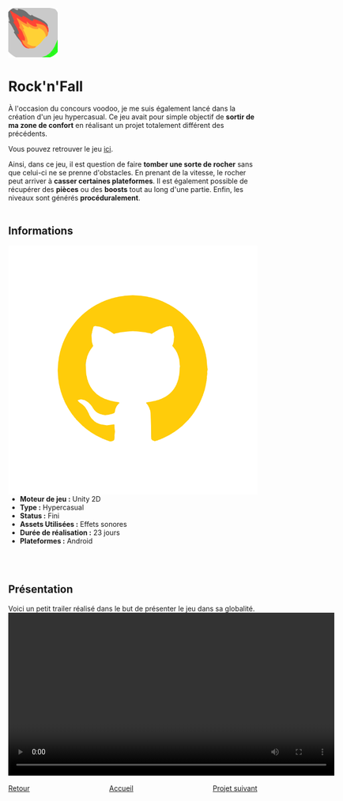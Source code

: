 <a href="https://play.google.com/store/apps/details?id=com.McDown.RocknFall"> <img src="./Images/Rock'n'Fall_1.png" alt="Rock'n'Fall Logo" width="100" height="100"></a>

# Rock'n'Fall

  À l'occasion du concours voodoo, je me suis également lancé dans la création d'un jeu hypercasual. Ce jeu avait pour simple objectif de **sortir de ma zone de confort** en réalisant un projet totalement différent des précédents.

  Vous pouvez retrouver le jeu [ici](https://play.google.com/store/apps/details?id=com.McDown.RocknFall).
  
  Ainsi, dans ce jeu, il est question de faire **tomber une sorte de rocher** sans que celui-ci ne se prenne d'obstacles. En prenant de la vitesse, le rocher peut arriver à **casser certaines plateformes**. Il est également possible de récupérer des **pièces** ou des **boosts** tout au long d'une partie. Enfin, les niveaux sont générés **procéduralement**.
<br><br>

## Informations
<p>
  <img src="./Images/GithubLogo.png" alt="Lien vers Github" style="float: right;">
<ul>
  <li><b>Moteur de jeu :</b> Unity 2D</li>
  <li><b>Type :</b> Hypercasual</li>
  <li><b>Status :</b> Fini</li>
  <li><b>Assets Utilisées :</b> Effets sonores</li>
  <li><b>Durée de réalisation :</b> 23 jours</li>
  <li><b>Plateformes :</b> Android</li>
</ul>
</p>
<br><br>

## Présentation
  Voici un petit trailer réalisé dans le but de présenter le jeu dans sa globalité.
<video width="660" controls>
  <source src="./Videos/TrailerRock'n'Fall.mp4" type="video/mp4">
  Votre navigateur ne supporte pas la lecture de vidéos HTML5.
</video>
<br>

<div style="display: flex; justify-content: space-between;">
    <div><a href="./slacken.html">Retour</a></div>
    <div><a href="./index.html">Accueil</a></div>
    <div><a href="./punkfighter.html">Projet suivant</a></div>
</div>
